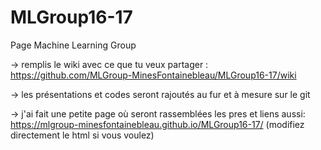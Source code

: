 # MLGroup16-17

Page Machine Learning Group

-> remplis le wiki avec ce que tu veux partager : https://github.com/MLGroup-MinesFontainebleau/MLGroup16-17/wiki

-> les présentations et codes seront rajoutés au fur et à mesure sur le git

-> j'ai fait une petite page où seront rassemblées les pres et liens aussi: 
https://mlgroup-minesfontainebleau.github.io/MLGroup16-17/
(modifiez directement le html si vous voulez)
